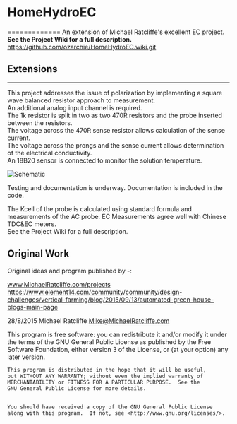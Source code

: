 # HomeHydroEC
=============
An extension of Michael Ratcliffe's excellent EC project.   
<B>See the Project Wiki for a full description.  </B>  
https://github.com/ozarchie/HomeHydroEC.wiki.git  

## Extensions  
-------------
This project addresses the issue of polarization by implementing a square wave balanced resistor approach to measurement.  
An additional analog input channel is required.  
The 1k resistor is split in two as two 470R resistors and the probe inserted between the resistors.  
The voltage across the 470R sense resistor allows calculation of the sense current.  
The voltage across the prongs and the sense current allows determination of the electrical conductivity.  
An 18B20 sensor is connected to monitor the solution temperature.  

![Schematic](https://cloud.githubusercontent.com/assets/6479143/21031359/c254f52c-bdee-11e6-8f4b-8af198f6637a.png)

Testing and documentation is underway. Documentation is included in the code.  

The Kcell of the probe is calculated using standard formula and measurements of the AC probe. 
EC Measurements agree well with Chinese TDC&EC meters.  
See the Project Wiki for a full description.  

## Original Work  

Original ideas and program published by -:  

www.MichaelRatcliffe.com/projects  
https://www.element14.com/community/community/design-challenges/vertical-farming/blog/2015/09/13/automated-green-house-blogs-main-page  
 
  28/8/2015  Michael Ratcliffe  Mike@MichaelRatcliffe.com
 
 
   This program is free software: you can redistribute it and/or modify
    it under the terms of the GNU General Public License as published by
    the Free Software Foundation, either version 3 of the License, or
    (at your option) any later version.
 
 
    This program is distributed in the hope that it will be useful,
    but WITHOUT ANY WARRANTY; without even the implied warranty of
    MERCHANTABILITY or FITNESS FOR A PARTICULAR PURPOSE.  See the
    GNU General Public License for more details.
 
 
    You should have received a copy of the GNU General Public License
    along with this program.  If not, see <http://www.gnu.org/licenses/>.
